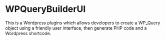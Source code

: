 WPQueryBuilderUI
================

This is a Wordpress plugins which allows developers to create a WP_Query object using a friendly user interface, then generate PHP code and a Wordpress shortcode.
